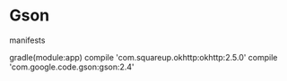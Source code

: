 # Gson

manifests
    <uses-permission android:name="android.permission.INTERNET" />
    
gradle(module:app)
    compile 'com.squareup.okhttp:okhttp:2.5.0'
    compile 'com.google.code.gson:gson:2.4'
